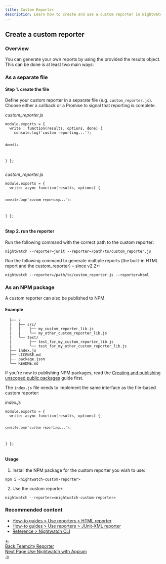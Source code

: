 ```yaml
---
title: Custom Reporter
description: Learn how to create and use a custom reporter in Nightwatch.
---
```


<div class="page-header"><h2>Create a custom reporter</h2></div>

### Overview
You can generate your own reports by using the provided the results object. This can be done is at least two main ways:

### As a separate file

#### Step 1. create the file

Define your custom reporter in a separate file (e.g. `custom_reporter.js`). Choose either a callback or a Promise to signal that reporting is complete.

<div class="sample-test"><i>custom_reporter.js</i>
<pre class="line-numbers"><code class="language-javascript">module.exports = {
  write : function(results, options, done) {
    console.log('custom reporting...');

    done();
  }
};</code></pre></div>

<div class="sample-test"><i>custom_reporter.js</i>
<pre class="line-numbers"><code class="language-javascript">module.exports = {
  write: async function(results, options) {

    console.log('custom reporting...');    

  }
};</code></pre></div>

#### Step 2. run the reporter

Run the following command with the correct path to the custom reporter:

<pre class="language-bash"><code class="language-bash">nightwatch --reporter=junit --reporter=/path/to/custom_reporter.js</code></pre>

Run the following command to generate multiple reports (the built-in HTML report and the custom_reporter) – since v2.2+:

<pre class="language-bash"><code class="language-bash">nightwatch --reporter=/path/to/custom_reporter.js --reporter=html</code></pre>

### As an NPM package

A custom reporter can also be published to NPM. 

#### Example
<div class="sample-test"><pre class="hide-indicator language-bash"><code>  ├── / 
  |   ├── src/
  |   |    ├── my_custom_reporter_lib.js
  |   |    └── my_other_custom_reporter_lib.js
  |   └── test/
  |        ├── test_for_my_custom_reporter_lib.js
  |        └── test_for_my_other_custom_reporter_lib.js
  ├── index.js
  ├── LICENSE.md
  ├── package.json
  └── README.md
</code></pre></div>

If you're new to publishing NPM packages, read the [Creating and publishing unscoped public packages](https://docs.npmjs.com/creating-and-publishing-unscoped-public-packages) guide first.

The `index.js` file needs to implement the same interface as the file-based custom reporter:

<div class="sample-test"><i>index.js</i>
<pre class="line-numbers"><code class="language-javascript">module.exports = {
  write: async function(results, options) {

    console.log('custom reporting...');

  }
};</code></pre></div>

#### Usage


1) Install the NPM package for the custom reporter you wish to use:

<pre class="language-bash"><code class="language-bash">npm i &lt;nightwatch-custom-reporter&gt;</code></pre>

2) Use the custom reporter:

<pre class="language-bash"><code class="language-bash">nightwatch --reporter=&lt;nightwatch-custom-reporter&gt;</code></pre>

### Recommended content
- [How-to guides > Use reporters > HTML reporter](https://nightwatchjs.org/guide/reporters/use-html-reporter.html)
- [How-to guides > Use reporters > JUnit-XML reporter](https://nightwatchjs.org/guide/reporters/use-junit-reporter.html)
- [Reference > Nightwatch CLI](https://nightwatchjs.org/guide/nightwatch-cli/command-line-options.html)

<div class="doc-pagination pt-40">
  <div class="previous">
    <a href="https://nightwatchjs.orghttps://nightwatchjs.org/guide/reporters/use-teamcity-reporter.html">
      <span>←</span>
        <div class="d-flex flex-column">
          <span class="smallT">Back</span>
          <span class="bigT">Teamcity Reporter</span>
        </div>
    </a>
  </div>
  <div class="next">
    <a href="https://nightwatchjs.org/guide/mobile-web-testing/with-appium.html">
        <div class="d-flex flex-column">
          <span class="smallT">Next Page</span>
          <span class="bigT">Use Nightwatch with Appium</span>
        </div>
        <span>→</span>
    </a>
  </div>
</div>